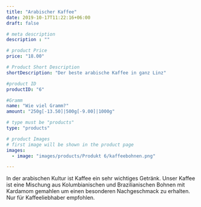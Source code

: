```yaml
---
title: "Arabischer Kaffee"
date: 2019-10-17T11:22:16+06:00
draft: false

# meta description
description : ""

# product Price
price: "18.00"

# Product Short Description
shortDescription: "Der beste arabische Kaffee in ganz Linz"

#product ID
productID: "6"

#Gramm
name: "Wie viel Gramm?"
amount: "250g[-13.50]|500g[-9.00]|1000g"

# type must be "products"
type: "products"

# product Images
# first image will be shown in the product page
images:
  - image: "images/products/Produkt 6/kaffeebohnen.png"

---
```

In der arabischen Kultur ist Kaffee ein sehr wichtiges Getränk. Unser Kaffee ist eine Mischung aus Kolumbianischen und Brazilianischen Bohnen mit Kardamom gemahlen um einen besonderen Nachgeschmack zu erhalten. Nur für Kaffeeliebhaber empfohlen. 